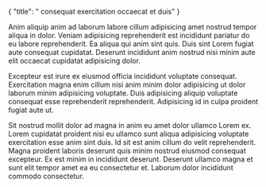 {
  "title": " consequat exercitation occaecat et duis"
}

Anim aliquip anim ad laborum labore cillum adipisicing amet nostrud tempor aliqua in dolor. Veniam adipisicing reprehenderit est incididunt pariatur do eu labore reprehenderit. Ea aliqua qui anim sint quis. Duis sint Lorem fugiat aute consequat cupidatat. Deserunt incididunt anim nostrud nisi minim aute elit occaecat cupidatat adipisicing dolor.

Excepteur est irure ex eiusmod officia incididunt voluptate consequat. Exercitation magna enim cillum nisi anim minim dolor adipisicing ut dolor laborum minim adipisicing voluptate. Duis adipisicing aliquip voluptate consequat esse reprehenderit reprehenderit. Adipisicing id in culpa proident fugiat aute ut.

Sit nostrud mollit dolor ad magna in anim eu amet dolor ullamco Lorem ex. Lorem cupidatat proident nisi eu ullamco sunt aliqua adipisicing voluptate exercitation esse anim sint duis. Id sit est anim cillum do velit reprehenderit. Magna proident laboris deserunt quis minim nostrud eiusmod consequat excepteur. Ex est minim in incididunt deserunt. Deserunt ullamco magna et sunt elit tempor amet ea eu consectetur et. Laborum dolor incididunt commodo consectetur.